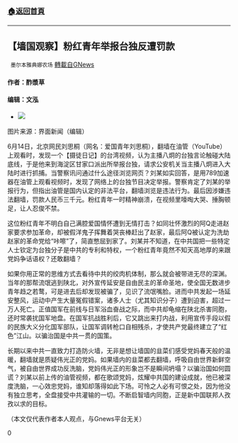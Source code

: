 ###  [:house:返回首頁](https://github.com/ourhimalayas/txt)
---

## 【墙国观察】粉红青年举报台独反遭罚款
` 墨尔本雅典娜农场` [轉載自GNews](https://gnews.org/zh-hans/1334254/)

#### 作者：酢漿草

#### 编辑：文泓

- ![]()![](https://gnews-media-offload.s3.amazonaws.com/wp-content/uploads/2021/06/19094251/Picture1-34.png)


图片来源：界面新闻（编辑）

6月14日，北京网民刘思桐（网名：爱国青年刘思桐），翻墙在油管（YouTube）上观看时，发现一个【摄徒日记】的台湾视频，认为主播八炯的台独言论触碰大陆底线，于是他来到海淀区甘家口派出所举报台独，请求公安机关当主播八炯进入大陆时进行抓捕。当警察讯问通过什么途径浏览网页？刘某如实回答，是用789加速器在油管上观看视频时，发现了网络上的台独节目决定举报。警察肯定了刘某的举报行为，但指出油管是国内认定的非法平台，翻墙浏览是违法行为。最后因涉嫌违法翻墙，罚款人民币三千元。粉红青年一时精神崩溃，在视频里嚎啕大哭、捶胸顿足，让人忍俊不禁。

这位粉红青年不明白自己满腔爱国情怀遭到无情打击？如同壮怀激烈的阿Q走进赵家要求参加革命，却被假洋鬼子挥舞着哭丧棒赶出了赵家，最后阿Q被认定为洗劫赵家的革命党给“咔嚓”了，简直憋屈到家了。刘某并不知道，在中共国把一些特定人士钦定为台独分子是中共的专利和特权，一个粉红青年竟然不知天高地厚的来跟党妈争话语权？还敢翻墙？

如果你用正常的思维方式去看待中共的绞肉机体制，那么就会被带进无尽的深渊。当年的那帮流氓逃到陕北，对外宣传延安是自由民主的革命圣地，使全国无数进步青年趋之若鹜，可是进去后却发现被骗了，见识了流氓嘴脸。进而中共发起一场延安整风，运动中产生大量冤假错案，诸多人士（尤其知识分子）遭到迫害，超过一万人死亡。正值国军在前线与日军浴血奋战之际，而中共却龟缩在陕北杀害同胞，还时常袭扰国军地盘。在国军抗战胜利后，它又跳出来打内战，利用宣传手段以假的民族大义分化国军部队，让国军调转枪口自相残杀，才使共产党最终建立了“红色”江山。以骗治国是中共一贯的国策。

长期以来中共一直致力打造防火墙，无非是想让墙国的韭菜们感受党妈春天般的温暖，翻墙就是质疑伟光正的党妈。如果墙内的韭菜都去翻墙，呼吸自由世界新鲜空气，被自由世界成功反洗脑，党妈伟光正的形象岂不是瞬间坍塌？以骗治国如何圆谎？刘某以前上传的油管视频，都在歌颂党妈，炫耀中共国的建设成就，他已被深度洗脑，一心效忠党妈，谁知却落得如此下场。可怜之人必有可恨之处，因为他没有独立思考，全盘接受中共灌输的一切。不断启智墙内同胞，正是新中国联邦人孜孜以求的目标。

（本文仅代表作者本人观点，与Gnews平台无关）

0
